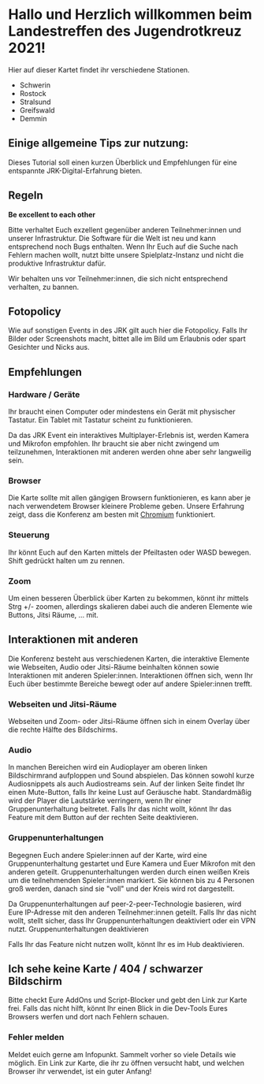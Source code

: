 # Hallo und Herzlich willkommen beim Landestreffen des Jugendrotkreuz 2021!

Hier auf dieser Kartet findet ihr verschiedene Stationen.

* Schwerin
* Rostock
* Stralsund
* Greifswald
* Demmin

## Einige allgemeine Tips zur nutzung:


Dieses Tutorial soll einen kurzen Überblick und Empfehlungen für eine entspannte JRK-Digital-Erfahrung bieten.

## Regeln
**Be excellent to each other**

Bitte verhaltet Euch exzellent gegenüber anderen Teilnehmer:innen und unserer Infrastruktur. Die Software für die Welt ist neu und kann entsprechend noch Bugs enthalten. Wenn Ihr Euch auf die Suche nach Fehlern machen wollt, nutzt bitte unsere Spielplatz-Instanz und nicht die produktive Infrastruktur dafür.

Wir behalten uns vor Teilnehmer:innen, die sich nicht entsprechend verhalten, zu bannen.

## Fotopolicy

Wie auf sonstigen Events in des JRK gilt auch hier die Fotopolicy. Falls Ihr Bilder oder Screenshots macht, bittet alle im Bild um Erlaubnis oder spart Gesichter und Nicks aus.

## Empfehlungen
### Hardware / Geräte

Ihr braucht einen Computer oder mindestens ein Gerät mit physischer Tastatur. Ein Tablet mit Tastatur scheint zu funktionieren.

Da das JRK Event ein interaktives Multiplayer-Erlebnis ist, werden Kamera und Mikrofon empfohlen. Ihr braucht sie aber nicht zwingend um teilzunehmen, Interaktionen mit anderen werden ohne aber sehr langweilig sein.
### Browser

Die Karte sollte mit allen gängigen Browsern funktionieren, es kann aber je nach verwendetem Browser kleinere Probleme geben. Unsere Erfahrung zeigt, dass die Konferenz am besten mit [Chromium](https://www.chromium.org/getting-involved/download-chromium) funktioniert.
### Steuerung

Ihr könnt Euch auf den Karten mittels der Pfeiltasten oder WASD bewegen. Shift gedrückt halten um zu rennen.

### Zoom

Um einen besseren Überblick über Karten zu bekommen, könnt ihr mittels Strg +/- zoomen, allerdings skalieren dabei auch die anderen Elemente wie Buttons, Jitsi Räume, ... mit.
## Interaktionen mit anderen

Die Konferenz besteht aus verschiedenen Karten, die interaktive Elemente wie Webseiten, Audio oder Jitsi-Räume beinhalten können sowie Interaktionen mit anderen Spieler:innen. Interaktionen öffnen sich, wenn Ihr Euch über bestimmte Bereiche bewegt oder auf andere Spieler:innen trefft.
### Webseiten und Jitsi-Räume

Webseiten und Zoom- oder Jitsi-Räume öffnen sich in einem Overlay über die rechte Hälfte des Bildschirms. 
### Audio

In manchen Bereichen wird ein Audioplayer am oberen linken Bildschirmrand aufploppen und Sound abspielen. Das können sowohl kurze Audiosnippets als auch Audiostreams sein. Auf der linken Seite findet Ihr einen Mute-Button, falls Ihr keine Lust auf Geräusche habt. Standardmäßig wird der Player die Lautstärke verringern, wenn Ihr einer Gruppenunterhaltung beitretet. Falls Ihr das nicht wollt, könnt Ihr das Feature mit dem Button auf der rechten Seite deaktivieren.
### Gruppenunterhaltungen

Begegnen Euch andere Spieler:innen auf der Karte, wird eine Gruppenunterhaltung gestartet und Eure Kamera und Euer Mikrofon mit den anderen geteilt. Gruppenunterhaltungen werden durch einen weißen Kreis um die teilnehmenden Spieler:innen markiert. Sie können bis zu 4 Personen groß werden, danach sind sie "voll" und der Kreis wird rot dargestellt.

Da Gruppenunterhaltungen auf peer-2-peer-Technologie basieren, wird Eure IP-Adresse mit den anderen Teilnehmer:innen geteilt. Falls Ihr das nicht wollt, stellt sicher, dass Ihr Gruppenunterhaltungen deaktiviert oder ein VPN nutzt.
Gruppenunterhaltungen deaktivieren

Falls Ihr das Feature nicht nutzen wollt, könnt Ihr es im Hub deaktivieren.
## Ich sehe keine Karte / 404 / schwarzer Bildschirm

Bitte checkt Eure AddOns und Script-Blocker und gebt den Link zur Karte frei. Falls das nicht hilft, könnt Ihr einen Blick in die Dev-Tools Eures Browsers werfen und dort nach Fehlern schauen.
### Fehler melden

Meldet euich gerne am Infopunkt. Sammelt vorher so viele Details wie möglich. Ein Link zur Karte, die ihr zu öffnen versucht habt, und welchen Browser ihr verwendet, ist ein guter Anfang!
